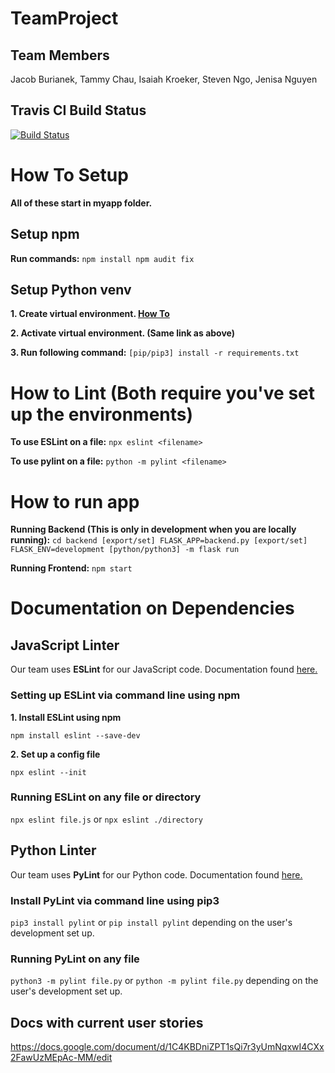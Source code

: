 # TeamProject
## Team Members
Jacob Burianek, Tammy Chau, Isaiah Kroeker, Steven Ngo, Jenisa Nguyen

## Travis CI Build Status
[![Build Status](https://travis-ci.com/CSC308-TeamA/ClubTracker.svg?branch=main)](https://travis-ci.com/CSC308-TeamA/ClubTracker)



# How To Setup
**All of these start in myapp folder.**

## Setup npm
**Run commands:**
`npm install
npm audit fix`


## Setup Python venv
**1. Create virtual environment. [How To](https://docs.python.org/3/tutorial/venv.html)**

**2. Activate virtual environment. (Same link as above)**

**3. Run following command:**
`[pip/pip3] install -r requirements.txt`



# How to Lint (Both require you've set up the environments)
**To use ESLint on a file:**
`npx eslint <filename>`

**To use pylint on a file:**
`python -m pylint <filename>`



# How to run app
**Running Backend (This is only in development when you are locally running):**
`cd backend
[export/set] FLASK_APP=backend.py
[export/set] FLASK_ENV=development
[python/python3] -m flask run`

**Running Frontend:**
`npm start`



# Documentation on Dependencies

## JavaScript Linter
Our team uses **ESLint** for our JavaScript code. Documentation found [here.](https://eslint.org/docs/user-guide/getting-started)

### Setting up ESLint via command line using npm
**1. Install ESLint using npm**

`npm install eslint --save-dev`

**2. Set up a config file**

`npx eslint --init`

### Running ESLint on any file or directory
`npx eslint file.js` or `npx eslint ./directory`


## Python Linter
Our team uses **PyLint** for our Python code. Documentation found [here.](http://pylint.pycqa.org/en/latest/intro.html)

### Install PyLint via command line using pip3
`pip3 install pylint` or `pip install pylint` depending on the user's development set up.

### Running PyLint on any file 
`python3 -m pylint file.py` or `python -m pylint file.py` depending on the user's development set up.


## Docs with current user stories
https://docs.google.com/document/d/1C4KBDniZPT1sQi7r3yUmNqxwI4CXx2FawUzMEpAc-MM/edit
